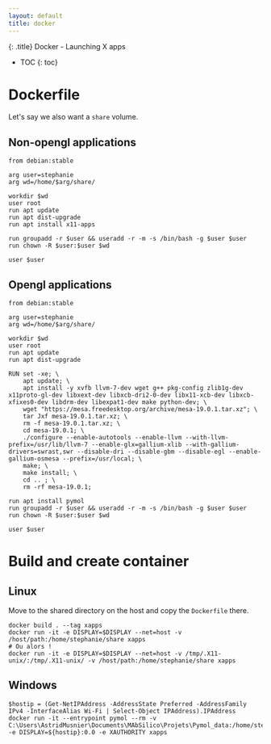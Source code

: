 ```yaml
---
layout: default
title: docker
---
```


{: .title}
Docker - Launching X apps

* TOC
{: toc}

# Dockerfile
Let's say we also want a `share` volume.

## Non-opengl applications

	from debian:stable

	arg user=stephanie
	arg wd=/home/$arg/share/

	workdir $wd
	user root
	run apt update
	run apt dist-upgrade
	run apt install x11-apps

	run groupadd -r $user && useradd -r -m -s /bin/bash -g $user $user
	run chown -R $user:$user $wd

	user $user

## Opengl applications

	from debian:stable

	arg user=stephanie
	arg wd=/home/$arg/share/

	workdir $wd
	user root
	run apt update
	run apt dist-upgrade

	RUN set -xe; \
		apt update; \
		apt install -y xvfb llvm-7-dev wget g++ pkg-config zlib1g-dev x11proto-gl-dev libxext-dev libxcb-dri2-0-dev libx11-xcb-dev libxcb-xfixes0-dev libdrm-dev libexpat1-dev make python-dev; \
		wget "https://mesa.freedesktop.org/archive/mesa-19.0.1.tar.xz"; \
		tar Jxf mesa-19.0.1.tar.xz; \
		rm -f mesa-19.0.1.tar.xz; \
		cd mesa-19.0.1; \
		./configure --enable-autotools --enable-llvm --with-llvm-prefix=/usr/lib/llvm-7 --enable-glx=gallium-xlib --with-gallium-drivers=swrast,swr --disable-dri --disable-gbm --disable-egl --enable-gallium-osmesa --prefix=/usr/local; \
		make; \
		make install; \
		cd .. ; \
		rm -rf mesa-19.0.1;

	run apt install pymol
	run groupadd -r $user && useradd -r -m -s /bin/bash -g $user $user
	run chown -R $user:$user $wd

	user $user

# Build and create container
## Linux
Move to the shared directory on the host and copy the `Dockerfile` there.

	docker build . --tag xapps
	docker run -it -e DISPLAY=$DISPLAY --net=host -v /host/path:/home/stephanie/share xapps
	# Ou alors !
	docker run -it -e DISPLAY=$DISPLAY --net=host -v /tmp/.X11-unix/:/tmp/.X11-unix/ -v /host/path:/home/stephanie/share xapps

## Windows

	$hostip = (Get-NetIPAddress -AddressState Preferred -AddressFamily IPv4 -InterfaceAlias Wi-Fi | Select-Object IPAddress).IPAddress
	docker run -it --entrypoint pymol --rm -v C:\Users\AstridMusnier\Documents\MAbSilico\Projets\Pymol_data:/home/stephanie/share -e DISPLAY=${hostip}:0.0 -e XAUTHORITY xapps

